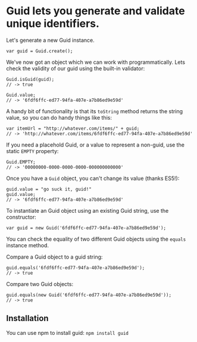 # Guid lets you generate and validate unique identifiers.

Let's generate a new Guid instance.

    var guid = Guid.create();

We've now got an object which we can work with programmatically. Lets check the
validity of our guid using the built-in validator:

    Guid.isGuid(guid);
    // -> true
    
    Guid.value;
    // -> '6fdf6ffc-ed77-94fa-407e-a7b86ed9e59d'

A handy bit of functionality is that its `toString` method returns the string
value, so you can do handy things like this:

    var itemUrl = "http://whatever.com/items/" + guid;
    // -> 'http://whatever.com/items/6fdf6ffc-ed77-94fa-407e-a7b86ed9e59d'
    
If you need a placehold Guid, or a value to represent a non-guid, use the static
`EMPTY` property:

    Guid.EMPTY;
    // -> '00000000-0000-0000-0000-000000000000'

Once you have a `Guid` object, you can't change its value (thanks ES5!):

    guid.value = "go suck it, guid!"
    guid.value;
    // -> '6fdf6ffc-ed77-94fa-407e-a7b86ed9e59d'

To instantiate an Guid object using an existing Guid string, use the constructor:

    var guid = new Guid('6fdf6ffc-ed77-94fa-407e-a7b86ed9e59d');

You can check the equality of two different Guid objects using the `equals`
instance method.

Compare a Guid object to a guid string:

    guid.equals('6fdf6ffc-ed77-94fa-407e-a7b86ed9e59d');
    // -> true

Compare two Guid objects:
    
    guid.equals(new Guid('6fdf6ffc-ed77-94fa-407e-a7b86ed9e59d'));
    // -> true

## Installation

You can use npm to install guid: `npm install guid`